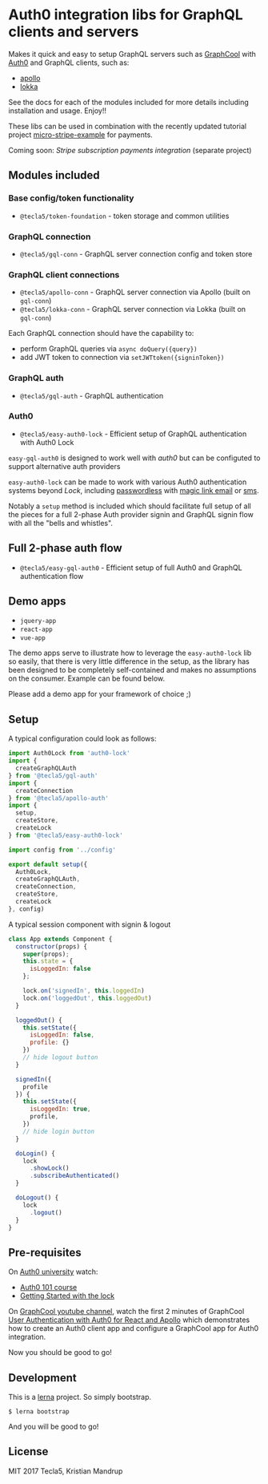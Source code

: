 # Auth0 integration libs for GraphQL clients and servers

Makes it quick and easy to setup GraphQL servers such as [GraphCool](https://www.graph.cool) with [Auth0](https://auth0.com/) and GraphQL clients, such as:

- [apollo](https://github.com/apollographql)
- [lokka](https://github.com/kadirahq/lokka)

See the docs for each of the modules included for more details including installation and usage. Enjoy!!

These libs can be used in combination with the recently updated tutorial project [micro-stripe-example](https://github.com/tecla5/micro-stripe-example) for payments.

Coming soon: *Stripe subscription payments integration* (separate project)

## Modules included

### Base config/token functionality

- `@tecla5/token-foundation` - token storage and common utilities

### GraphQL connection

- `@tecla5/gql-conn` - GraphQL server connection config and token store

### GraphQL client connections

- `@tecla5/apollo-conn` -  GraphQL server connection via Apollo (built on `gql-conn`)
- `@tecla5/lokka-conn` - GraphQL server connection via Lokka (built on `gql-conn`)

Each GraphQL connection should have the capability to:

- perform GraphQL queries via `async doQuery({query})`
- add JWT token to connection via `setJWTtoken({signinToken})`

### GraphQL auth

- `@tecla5/gql-auth` - GraphQL authentication

### Auth0

- `@tecla5/easy-auth0-lock` - Efficient setup of GraphQL authentication with Auth0 Lock

`easy-gql-auth0` is designed to work well with *auth0* but can be configuted to support alternative auth providers

`easy-auth0-lock` can be made to work with various Auth0 authentication systems beyond *Lock*, including [passwordless](https://auth0.com/passwordless) with [magic link email](https://auth0.com/docs/connections/passwordless/email) or [sms](https://auth0.com/docs/connections/passwordless/sms).

Notably a `setup` method is included which should facilitate full setup of all the pieces for a full 2-phase Auth provider signin and GraphQL signin flow with all the "bells and whistles".

## Full 2-phase auth flow

- `@tecla5/easy-gql-auth0` - Efficient setup of full Auth0 and GraphQL authentication flow

## Demo apps

- `jquery-app`
- `react-app`
- `vue-app`

The demo apps serve to illustrate how to leverage the `easy-auth0-lock` lib so easily, that there is very little difference in the setup, as the library has been designed to be completely self-contained and makes no assumptions on the consumer. Example can be found below.

Please add a demo app for your framework of choice ;)

## Setup

A typical configuration could look as follows:

```js
import Auth0Lock from 'auth0-lock'
import {
  createGraphQLAuth
} from '@tecla5/gql-auth'
import {
  createConnection
} from '@tecla5/apollo-auth'
import {
  setup,
  createStore,
  createLock
} from '@tecla5/easy-auth0-lock'

import config from '../config'

export default setup({
  Auth0Lock,
  createGraphQLAuth,
  createConnection,
  createStore,
  createLock
}, config)
```

A typical session component with signin & logout

```js
class App extends Component {
  constructor(props) {
    super(props);
    this.state = {
      isLoggedIn: false
    };

    lock.on('signedIn', this.loggedIn)
    lock.on('loggedOut', this.loggedOut)
  }

  loggedOut() {
    this.setState({
      isLoggedIn: false,
      profile: {}
    })
    // hide logout button
  }

  signedIn({
    profile
  }) {
    this.setState({
      isLoggedIn: true,
      profile,
    })
    // hide login button
  }

  doLogin() {
    lock
      .showLock()
      .subscribeAuthenticated()
  }

  doLogout() {
    lock
      .logout()
  }
}
```


## Pre-requisites

On [Auth0 university](https://auth0.com/university/) watch:

- [Auth0 101 course](https://auth0.com/university/2/auth0-101)
- [Getting Started with the lock](https://auth0.com/university/3/getting-started-with-the-lock)

On [GraphCool youtube channel](https://www.youtube.com/channel/UCptAHlN1gdwD89tFM3ENb6w), watch the first 2 minutes of GraphCool  [User Authentication with Auth0 for React and Apollo](https://www.youtube.com/watch?v=5uxq8Om-AZQ) which demonstrates how to create an Auth0 client app and configure a GraphCool app for Auth0 integration.

Now you should be good to go!

## Development

This is a [lerna](https://lernajs.io/) project. So simply bootstrap.

`$ lerna bootstrap`

And you will be good to go!

## License

MIT 2017 Tecla5, Kristian Mandrup
